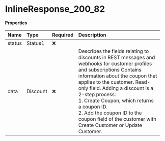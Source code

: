 # InlineResponse_200_82

**Properties**

| Name   | Type     | Required | Description                                                                                                                                                                                                                                                                                                                                                                                          |
| :----- | :------- | :------- | :--------------------------------------------------------------------------------------------------------------------------------------------------------------------------------------------------------------------------------------------------------------------------------------------------------------------------------------------------------------------------------------------------- |
| status | Status1  | ❌       |                                                                                                                                                                                                                                                                                                                                                                                                      |
| data   | Discount | ❌       | Describes the fields relating to discounts in REST messages and webhooks for customer profiles and subscriptions Contains information about the coupon that applies to the customer. Read-only field. Adding a discount is a 2-step process: <BR> 1. Create Coupon, which returns a coupon ID. <BR>2. Add the coupon ID to the coupon field of the customer with Create Customer or Update Customer. |
